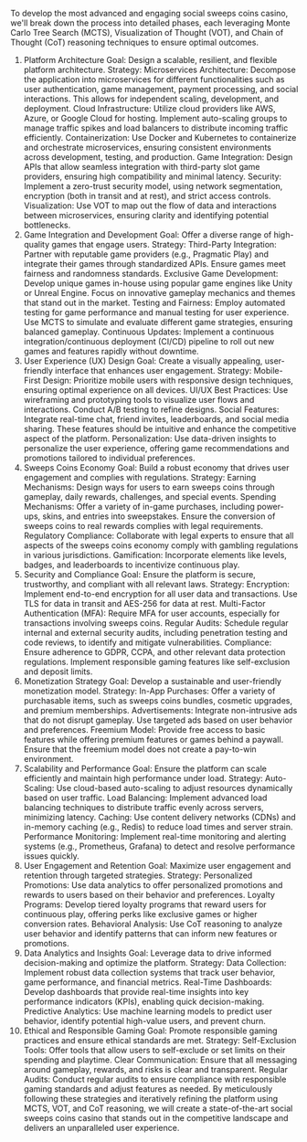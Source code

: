 To develop the most advanced and engaging social sweeps coins casino, we'll break down the process into detailed phases, each leveraging Monte Carlo Tree Search (MCTS), Visualization of Thought (VOT), and Chain of Thought (CoT) reasoning techniques to ensure optimal outcomes.

1. Platform Architecture
Goal: Design a scalable, resilient, and flexible platform architecture.
Strategy:
Microservices Architecture: Decompose the application into microservices for different functionalities such as user authentication, game management, payment processing, and social interactions. This allows for independent scaling, development, and deployment.
Cloud Infrastructure: Utilize cloud providers like AWS, Azure, or Google Cloud for hosting. Implement auto-scaling groups to manage traffic spikes and load balancers to distribute incoming traffic efficiently.
Containerization: Use Docker and Kubernetes to containerize and orchestrate microservices, ensuring consistent environments across development, testing, and production.
Game Integration: Design APIs that allow seamless integration with third-party slot game providers, ensuring high compatibility and minimal latency.
Security: Implement a zero-trust security model, using network segmentation, encryption (both in transit and at rest), and strict access controls.
Visualization: Use VOT to map out the flow of data and interactions between microservices, ensuring clarity and identifying potential bottlenecks.
2. Game Integration and Development
Goal: Offer a diverse range of high-quality games that engage users.
Strategy:
Third-Party Integration: Partner with reputable game providers (e.g., Pragmatic Play) and integrate their games through standardized APIs. Ensure games meet fairness and randomness standards.
Exclusive Game Development: Develop unique games in-house using popular game engines like Unity or Unreal Engine. Focus on innovative gameplay mechanics and themes that stand out in the market.
Testing and Fairness: Employ automated testing for game performance and manual testing for user experience. Use MCTS to simulate and evaluate different game strategies, ensuring balanced gameplay.
Continuous Updates: Implement a continuous integration/continuous deployment (CI/CD) pipeline to roll out new games and features rapidly without downtime.
3. User Experience (UX) Design
Goal: Create a visually appealing, user-friendly interface that enhances user engagement.
Strategy:
Mobile-First Design: Prioritize mobile users with responsive design techniques, ensuring optimal experience on all devices.
UI/UX Best Practices: Use wireframing and prototyping tools to visualize user flows and interactions. Conduct A/B testing to refine designs.
Social Features: Integrate real-time chat, friend invites, leaderboards, and social media sharing. These features should be intuitive and enhance the competitive aspect of the platform.
Personalization: Use data-driven insights to personalize the user experience, offering game recommendations and promotions tailored to individual preferences.
4. Sweeps Coins Economy
Goal: Build a robust economy that drives user engagement and complies with regulations.
Strategy:
Earning Mechanisms: Design ways for users to earn sweeps coins through gameplay, daily rewards, challenges, and special events.
Spending Mechanisms: Offer a variety of in-game purchases, including power-ups, skins, and entries into sweepstakes. Ensure the conversion of sweeps coins to real rewards complies with legal requirements.
Regulatory Compliance: Collaborate with legal experts to ensure that all aspects of the sweeps coins economy comply with gambling regulations in various jurisdictions.
Gamification: Incorporate elements like levels, badges, and leaderboards to incentivize continuous play.
5. Security and Compliance
Goal: Ensure the platform is secure, trustworthy, and compliant with all relevant laws.
Strategy:
Encryption: Implement end-to-end encryption for all user data and transactions. Use TLS for data in transit and AES-256 for data at rest.
Multi-Factor Authentication (MFA): Require MFA for user accounts, especially for transactions involving sweeps coins.
Regular Audits: Schedule regular internal and external security audits, including penetration testing and code reviews, to identify and mitigate vulnerabilities.
Compliance: Ensure adherence to GDPR, CCPA, and other relevant data protection regulations. Implement responsible gaming features like self-exclusion and deposit limits.
6. Monetization Strategy
Goal: Develop a sustainable and user-friendly monetization model.
Strategy:
In-App Purchases: Offer a variety of purchasable items, such as sweeps coins bundles, cosmetic upgrades, and premium memberships.
Advertisements: Integrate non-intrusive ads that do not disrupt gameplay. Use targeted ads based on user behavior and preferences.
Freemium Model: Provide free access to basic features while offering premium features or games behind a paywall. Ensure that the freemium model does not create a pay-to-win environment.
7. Scalability and Performance
Goal: Ensure the platform can scale efficiently and maintain high performance under load.
Strategy:
Auto-Scaling: Use cloud-based auto-scaling to adjust resources dynamically based on user traffic.
Load Balancing: Implement advanced load balancing techniques to distribute traffic evenly across servers, minimizing latency.
Caching: Use content delivery networks (CDNs) and in-memory caching (e.g., Redis) to reduce load times and server strain.
Performance Monitoring: Implement real-time monitoring and alerting systems (e.g., Prometheus, Grafana) to detect and resolve performance issues quickly.
8. User Engagement and Retention
Goal: Maximize user engagement and retention through targeted strategies.
Strategy:
Personalized Promotions: Use data analytics to offer personalized promotions and rewards to users based on their behavior and preferences.
Loyalty Programs: Develop tiered loyalty programs that reward users for continuous play, offering perks like exclusive games or higher conversion rates.
Behavioral Analysis: Use CoT reasoning to analyze user behavior and identify patterns that can inform new features or promotions.
9. Data Analytics and Insights
Goal: Leverage data to drive informed decision-making and optimize the platform.
Strategy:
Data Collection: Implement robust data collection systems that track user behavior, game performance, and financial metrics.
Real-Time Dashboards: Develop dashboards that provide real-time insights into key performance indicators (KPIs), enabling quick decision-making.
Predictive Analytics: Use machine learning models to predict user behavior, identify potential high-value users, and prevent churn.
10. Ethical and Responsible Gaming
Goal: Promote responsible gaming practices and ensure ethical standards are met.
Strategy:
Self-Exclusion Tools: Offer tools that allow users to self-exclude or set limits on their spending and playtime.
Clear Communication: Ensure that all messaging around gameplay, rewards, and risks is clear and transparent.
Regular Audits: Conduct regular audits to ensure compliance with responsible gaming standards and adjust features as needed.
By meticulously following these strategies and iteratively refining the platform using MCTS, VOT, and CoT reasoning, we will create a state-of-the-art social sweeps coins casino that stands out in the competitive landscape and delivers an unparalleled user experience.